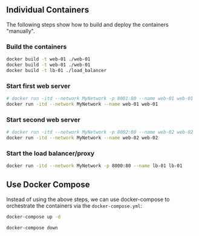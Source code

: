 
## Individual Containers

The following steps show how to build and deploy the containers "manually".


### Build the containers
```bash
docker build -t web-01 ./web-01
docker build -t web-01 ./web-01
docker build -t lb-01 ./load_balancer
```

### Start first web server
```bash
# docker run -itd --network MyNetwork -p 8001:80 --name web-01 web-01
docker run -itd --network MyNetwork --name web-01 web-01
```

### Start second web server
```bash
# docker run -itd --network MyNetwork -p 8002:80 --name web-02 web-02
docker run -itd --network MyNetwork --name web-02 web-02
```

### Start the load balancer/proxy
```bash
docker run -itd --network MyNetwork -p 8000:80 --name lb-01 lb-01
```

## Use Docker Compose

Instead of using the above steps, we can use docker-compose to orchestrate the containers via the `docker-compose.yml`:

```bash
docker-compose up -d
```

```bash
docker-compose down
```
